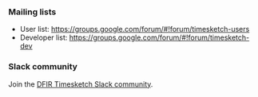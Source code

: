 ### Mailing lists
* User list: https://groups.google.com/forum/#!forum/timesketch-users
* Developer list: https://groups.google.com/forum/#!forum/timesketch-dev

### Slack community
Join the [DFIR Timesketch Slack community](https://github.com/open-source-dfir/slack).




